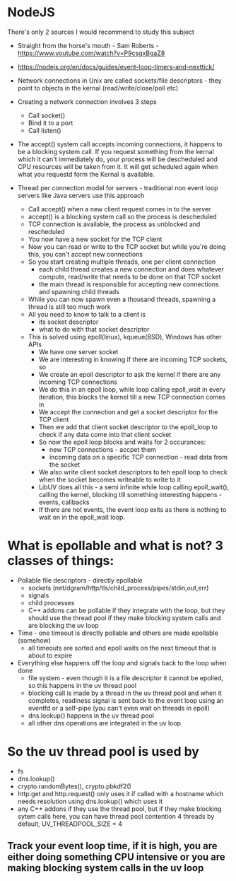 # NodeJS

There's only 2 sources I would recommend to study this subject
- Straight from the horse's mouth - Sam Roberts - https://www.youtube.com/watch?v=P9csgxBgaZ8
- https://nodejs.org/en/docs/guides/event-loop-timers-and-nexttick/


- Network connections in Unix are called sockets/file descriptors - they point to objects in the kernal (read/write/close/poll etc)
- Creating a network connection involves 3 steps
  - Call socket()
  - Bind it to a port
  - Call listen()
- The accept() system call accepts incoming connections, it happens to be a blocking system call. If you request something from the kernal which it can't immediately do, your process will be descheduled and CPU resources will be taken from it. It will get scheduled again when what you requestd form the Kernal is available.
- Thread per connection model for servers - traditional non event loop servers like Java servers use this approach
  - Call accept() when a new client request comes in to the server
  - accept() is a blocking system call so the process is descheduled
  - TCP connection is available, the process as unblocked and rescheduled
  - You now have a new socket for the TCP client
  - Now you can read or write to the TCP socket but while you're doing this, you can't accept new connections
  - So you start creating multiple threads, one per client connection
    - each child thread creates a new connection and does whatever compute, read/write that needs to be done on that TCP socket
    - the main thread is responsible for accepting new connections and spawning child threads
  - While you can now spawn even a thousand threads, spawning a thread is still too much work
  - All you need to know to talk to a client is
    - its socket descriptor
    - what to do with that socket descriptor
  - This is solved using epoll(linux), kqueue(BSD), Windows has other APIs
    - We have one server socket
    - We are interesting in knowing if there are incoming TCP sockets, so 
    - We create an epoll descriptor to ask the kernel if there are any incoming TCP connections
    - We do this in an epoll loop, while loop calling epoll_wait in every iteration, this blocks the kernel till a new TCP connection comes in
    - We accept the connection and get a socket descriptor for the TCP client
    - Then we add that client socket descriptor to the epoll_loop to check if any data come into that client socket
    - So now the epoll loop blocks and waits for 2 occurances:
      - new TCP connections - accpet them
      - incoming data on a specific TCP connection - read data from the socket
    - We also write client socket descriptors to teh epoll loop to check when the socket becomes writeable to write to it
    - LibUV does all this - a semi infinite while loop calling epoll_wait(), calling the kernel, blocking till something interesting happens - events, callbacks
    - If there are not events, the event loop exits as there is nothing to wait on in the epoll_wait loop. 


# What is epollable and what is not? 3 classes of things:
- Pollable file descriptors - directly epollable
  - sockets (net/dgram/http/tls/child_process/pipes/stdin,out,err)
  - signals
  - child processes
  - C++ addons can be pollable if they integrate with the loop, but they should use the thread pool if they make blocking system calls and are blocking the uv loop
- Time - one timeout is directly pollable and others are made epollable (somehow)
  - all timeouts are sorted and epoll waits on the next timeout that is about to expire
- Everything else happens off the loop and signals back to the loop when done
  - file system - even though it is a file descriptor it cannot be epolled, so this happens in the uv thread pool
  - blocking call is made by a thread in the uv thread pool and when it completes, readiness signal is sent back to the event loop using an eventfd or a self-pipe (you can't even wait on threads in epoll)
  - dns.lookup() happens in the uv thread pool
  - all other dns operations are integrated in the uv loop


# So the uv thread pool is used by
- fs
- dns.lookup()
- crypto.randomBytes(), crypto.pbkdf2()
- http.get and http.request() only uses it if called with a hostname which needs resolution using dns.lookup() which uses it
- any C++ addons if they use the thread pool, but if they make blocking sytem calls here, you can have thread pool contention
4 threads by default, UV_THREADPOOL_SIZE = 4

## Track your event loop time, if it is high, you are either doing something CPU intensive or you are making blocking system calls in the uv loop
